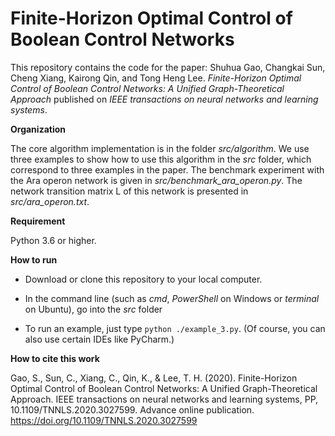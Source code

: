 # Finite-Horizon Optimal Control of Boolean Control Networks
This repository contains the code for the paper: Shuhua Gao, Changkai Sun, Cheng Xiang, Kairong Qin, and Tong Heng Lee. *Finite-Horizon Optimal Control of Boolean Control Networks: A Unified Graph-Theoretical Approach* published on *IEEE transactions on neural networks and learning systems*.

**Organization**

The core algorithm implementation is in the folder *src/algorithm*.  We use three examples to show how to use this algorithm in the *src* folder, which correspond to three examples in the paper. The benchmark experiment with the Ara operon network is given in *src/benchmark_ara_operon.py*. The network transition matrix L of this network is presented in *src/ara_operon.txt*.

**Requirement**

Python 3.6 or higher.

**How to run**

+ Download or clone this repository to your local computer.

+ In the command line  (such as *cmd*, *PowerShell* on Windows or *terminal* on Ubuntu), go into the *src* folder

+ To run an example, just type `python ./example_3.py`. (Of course, you can also use certain IDEs like PyCharm.)

**How to cite this work**

Gao, S., Sun, C., Xiang, C., Qin, K., & Lee, T. H. (2020). Finite-Horizon Optimal Control of Boolean Control Networks: A Unified Graph-Theoretical Approach. IEEE transactions on neural networks and learning systems, PP, 10.1109/TNNLS.2020.3027599. Advance online publication. https://doi.org/10.1109/TNNLS.2020.3027599
